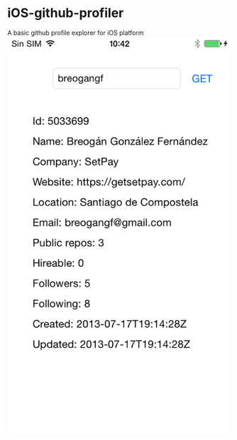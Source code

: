 # iOS-github-profiler
A basic github profile explorer for iOS platform
![alt tag](https://github.com/breogangf/iOS-github-profiler/blob/master/ScreenShot.png)

